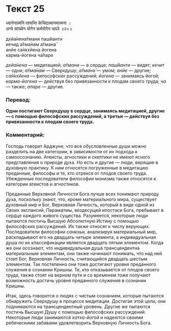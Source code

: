 # Текст 25

ध्यानेनात्मनि पश्यन्ति केचिदात्मानमात्मना ।  
अन्ये सांख्येन योगेन कर्मयोगेन चापरे ॥२५॥

дхйа̄нена̄тмани паш́йанти  
кечид а̄тма̄нам а̄тмана̄  
анйе са̄н̇кхйена йогена  
карма-йогена ча̄паре

_дхйа̄нена_ — медитацией; _а̄тмани_ — в сердце; _паш́йанти_ — видят; _кечит_ — одни; _а̄тма̄нам_ — Сверхдушу; _а̄тмана̄_ — умом; _анйе_ — другие; _са̄н̇кхйена_ — философских рассуждений; _йогена_ — занимаясь йогой; _карма-йогена_ — действуя без привязанности к плодам своего труда; _ча_ — также; _апаре_ — другие.

### Перевод:

**Одни постигают Сверхдушу в сердце, занимаясь медитацией, другие — с помощью философских рассуждений, а третьи — действуя без привязанности к плодам своего труда.**

### Комментарий:

Господь говорит Арджуне, что все обусловленные души можно разделить на две категории, в зависимости от их подхода к самоосознанию. Атеисты, агностики и скептики не имеют ясного представления о природе духа. Но есть и другие — люди, верящие в духовную практику. К ним относятся погруженные в медитацию преданные, философы и те, кто отрекся от плодов своего труда. Убежденные последователи философии монизма также относятся к категории атеистов и агностиков.

Преданные Верховной Личности Бога лучше всех понимают природу духа, поскольку знают, что, кроме материального мира, существует духовный мир и Бог, Верховная Личность, который в виде одной из Своих экспансий, Параматмы, вездесущей ипостаси Бога, пребывает в сердце каждого живого существа. Разумеется, некоторые люди пытаются постичь Высшую Абсолютную Истину с помощью философских рассуждений. Их также относят к числу верующих. Последователи философии _санкхьи,_ анализируя материальный мир, раскладывают его на двадцать четыре элемента, а индивидуальная душа по их классификации является двадцать пятым элементом. Когда же они осознают, что индивидуальная душа трансцендентна материальным элементам, они также начинают понимать, что над ней стоит Бог, Верховная Личность, считающийся двадцать шестым элементом. Так постепенно они тоже достигают уровня преданного служения в сознании Кришны. Те, кто отказывается от плодов своего труда, также стоят на верном пути и со временем тоже получают возможность достичь уровня преданного служения в сознании Кришны.

Итак, здесь говорится о людях с чистым сознанием, которые пытаются обнаружить Сверхдушу в процессе медитации. Достигая этой цели, они поднимаются на трансцендентный уровень. Другие же пытаются постичь Высшую Душу с помощью философских рассуждений. Некоторые люди занимаются _хатха-йогой_ и надеются своими ребяческими забавами удовлетворить Верховную Личность Бога.